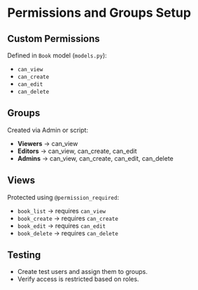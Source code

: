 # Permissions and Groups Setup

## Custom Permissions
Defined in `Book` model (`models.py`):
- `can_view`
- `can_create`
- `can_edit`
- `can_delete`

## Groups
Created via Admin or script:
- **Viewers** → can_view
- **Editors** → can_view, can_create, can_edit
- **Admins** → can_view, can_create, can_edit, can_delete

## Views
Protected using `@permission_required`:
- `book_list` → requires `can_view`
- `book_create` → requires `can_create`
- `book_edit` → requires `can_edit`
- `book_delete` → requires `can_delete`

## Testing
- Create test users and assign them to groups.
- Verify access is restricted based on roles.
